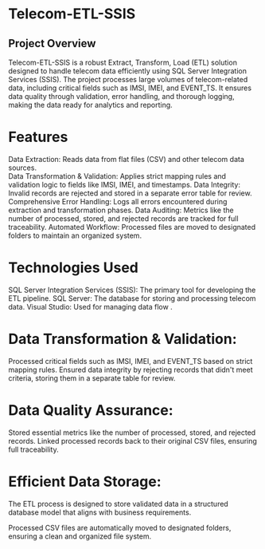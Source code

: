 # Telecom-ETL-SSIS
## Project Overview

Telecom-ETL-SSIS is a robust Extract, Transform, Load (ETL) solution designed to handle telecom data efficiently using SQL Server Integration Services (SSIS). The project processes large volumes of telecom-related data, including critical fields such as IMSI, IMEI, and EVENT_TS. It ensures data quality through validation, error handling, and thorough logging, making the data ready for analytics and reporting.
# Features

Data Extraction: Reads data from flat files (CSV) and other telecom data sources.\
Data Transformation & Validation: Applies strict mapping rules and validation logic to fields like IMSI, IMEI, and timestamps.
Data Integrity: Invalid records are rejected and stored in a separate error table for review.
Comprehensive Error Handling: Logs all errors encountered during extraction and transformation phases.
Data Auditing: Metrics like the number of processed, stored, and rejected records are tracked for full traceability.
Automated Workflow: Processed files are moved to designated folders to maintain an organized system.

# Technologies Used

SQL Server Integration Services (SSIS): The primary tool for developing the ETL pipeline.
SQL Server: The database for storing and processing telecom data.
Visual Studio: Used for managing data flow .

# Data Transformation & Validation:

Processed critical fields such as IMSI, IMEI, and EVENT_TS based on strict mapping rules.
Ensured data integrity by rejecting records that didn't meet criteria, storing them in a separate table for review.

# Data Quality Assurance:

Stored essential metrics like the number of processed, stored, and rejected records.
Linked processed records back to their original CSV files, ensuring full traceability.

# Efficient Data Storage:

The ETL process is designed to store validated data in a structured database model that aligns with business requirements.


Processed CSV files are automatically moved to designated folders, ensuring a clean and organized file system.
